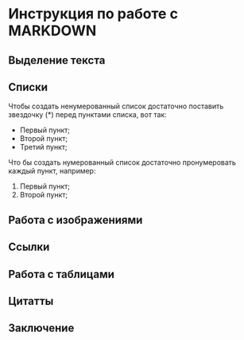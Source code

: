 # Инструкция по работе с MARKDOWN

## Выделение текста 

## Списки 

Чтобы создать ненумерованный список достаточно поставить звездочку (*) перед пунктами списка, вот так: 
* Первый пункт;
* Второй пункт;
* Третий пункт;

Что бы создать нумерованный список достаточно пронумеровать каждый пункт, например:

1. Первый пункт;
2. Второй пункт;

## Работа с изображениями 

## Ссылки 

## Работа с таблицами 

## Цитатты 

## Заключение